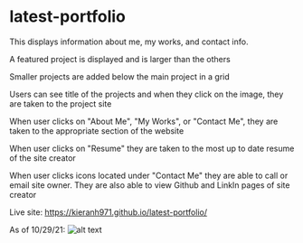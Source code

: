 # latest-portfolio
This displays information about me, my works, and contact info.

A featured project is displayed and is larger than the others

Smaller projects are added below the main project in a grid

Users can see title of the projects and when they click on the image, they are taken to the project site

When user clicks on "About Me", "My Works", or "Contact Me", they are taken to the appropriate section of the website

When user clicks on "Resume" they are taken to the most up to date resume of the site creator

When user clicks icons located under "Contact Me" they are able to call or email site owner. They are also able to view Github and LinkIn pages of site creator

Live site: https://kieranh971.github.io/latest-portfolio/

As of 10/29/21:
![alt text](https://user-images.githubusercontent.com/89230246/139519136-e046e1c8-3522-49d4-9f53-7878df75fe3f.PNG)